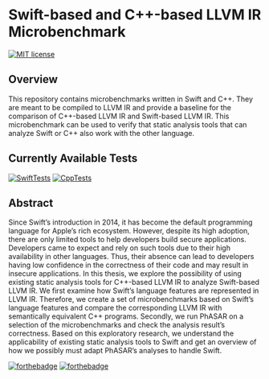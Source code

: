 
# Swift-based and C++-based LLVM IR Microbenchmark
[![MIT license](https://img.shields.io/badge/License-MIT-blue.svg?style=for-the-badge)](https://github.com/janniclas/swift-llvm-statistics-comparison/blob/main/Licence)

## Overview
This repository contains microbenchmarks written in Swift and C++. They are meant to be compiled to LLVM IR and provide a baseline for the comparison of C++-based LLVM IR and Swift-based LLVM IR.
This microbenchmark can be used to verify that static analysis tools that can analyze Swift or C++ also work with the other language.

## Currently Available Tests
[![SwiftTests](https://img.shields.io/badge/Swift_Test_Cases-196-orange?style=for-the-badge&logo=swift)](https://github.com/janniclas/swift-llvm-statistics-comparison/tree/main/Swift-C%2B%2B-Testsuite/test) [![CppTests](https://img.shields.io/badge/C++_Test_Cases-115-blue?style=for-the-badge&logo=c%2B%2B)](https://github.com/janniclas/swift-llvm-statistics-comparison/tree/main/Swift-C%2B%2B-Testsuite/test)

## Abstract
Since Swift’s introduction in 2014, it has become the default programming language for Apple’s rich ecosystem. However, despite its high adoption, there are only limited tools to help developers build secure applications. Developers came to expect and rely on such tools due to their high availability in other languages. Thus, their absence can lead to developers having low confidence in the correctness of their code and may result in insecure applications.
In this thesis, we explore the possibility of using existing static analysis tools for C++-based LLVM IR to analyze Swift-based LLVM IR. We first examine how Swift’s language features are represented in LLVM IR. Therefore, we create a set of microbenchmarks based on Swift’s language features and compare the corresponding LLVM IR with semantically equivalent C++ programs. Secondly, we run PhASAR on a selection of the microbenchmarks and check the analysis result’s correctness. Based on this exploratory research, we understand the applicability of existing static analysis tools to Swift and get an overview of how we possibly must adapt PhASAR’s analyses to handle Swift.


[![forthebadge](https://forthebadge.com/images/badges/made-with-swift.svg)](https://forthebadge.com)
[![forthebadge](https://forthebadge.com/images/badges/powered-by-coffee.svg)](https://forthebadge.com)

